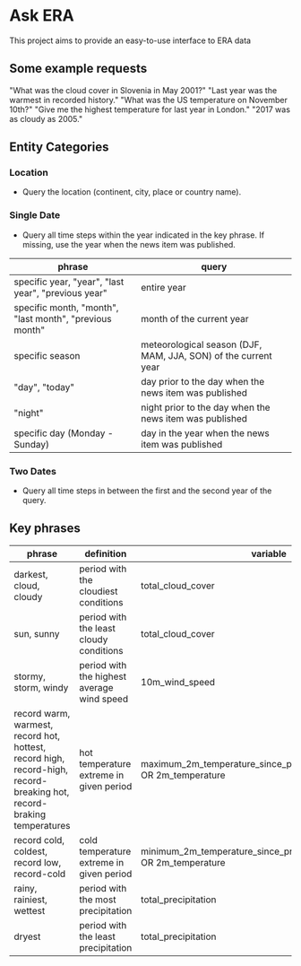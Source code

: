 # Ask ERA
This project aims to provide an easy-to-use interface to ERA data

## Some example requests
"What was the cloud cover in Slovenia in May 2001?"
"Last year was the warmest in recorded history."
"What was the US temperature on November 10th?"
"Give me the highest temperature for last year in London."
"2017 was as cloudy as 2005."


## Entity Categories
### Location
* Query the location (continent, city, place or country name).

### Single Date
* Query all time steps within the year indicated in the key phrase. If missing, use the year when the news item was published.

phrase | query
--- | ---
specific year, "year", "last year", "previous year" | entire year
specific month, "month", "last month", "previous month" | month of the current year
specific season | meteorological season (DJF, MAM, JJA, SON) of the current year
"day", "today" | day prior to the day when the news item was published
"night" | night prior to the day when the news item was published
specific day (Monday - Sunday) | day in the year when the news item was published

### Two Dates
* Query all time steps in between the first and the second year of the query.


## Key phrases
phrase | definition | variable | statistic
--- | --- | --- | ---
darkest, cloud, cloudy | period with the cloudiest conditions | total_cloud_cover | maximum
sun, sunny | period with the least cloudy conditions | total_cloud_cover | minimum
stormy, storm, windy | period with the highest average wind speed | 10m_wind_speed | maximum
record warm, warmest, record hot, hottest, record high, record-high, record-breaking hot, record-braking temperatures | hot temperature extreme in given period | maximum_2m_temperature_since_previous_post_processing OR 2m_temperature | maximum
record cold, coldest, record low, record-cold  | cold temperature extreme in given period | minimum_2m_temperature_since_previous_post_processing OR 2m_temperature | minimum
rainy, rainiest, wettest | period with the most precipitation | total_precipitation | maximum
dryest | period with the least precipitation | total_precipitation | minimum
